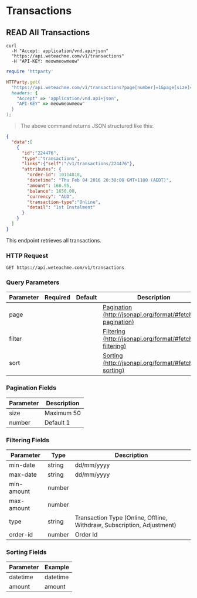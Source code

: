 # Transactions

## READ All Transactions

```shell
curl 
  -H "Accept: application/vnd.api+json" 
  "https://api.weteachme.com/v1/transactions"
  -H "API-KEY: meowmeowmeow"
```

```ruby
require 'httparty'

HTTParty.get(
  "https://api.weteachme.com/v1/transactions?page[number]=1&page[size]=20", 
  headers: {
    "Accept" => 'application/vnd.api+json', 
    "API-KEY" => meowmeowmeow"
  }
);

```

> The above command returns JSON structured like this:

```json
{
  "data":[
    {
      "id":"224476",
      "type":"transactions",
      "links":{"self":"/v1/transactions/224476"},
      "attributes": {
        "order-id": 10114818,
        "datetime": "Thu Feb 04 2016 20:30:00 GMT+1100 (AEDT)",
        "amount": 160.95,
        "balance": 1650.00,
        "currency": "AUD",
        "transaction-type":"Online",
        "detail": "1st Instalment"
      }
    }
  ]
}
```

This endpoint retrieves all transactions.

### HTTP Request

`GET https://api.weteachme.com/v1/transactions`

### Query Parameters

Parameter | Required | Default | Description
--------- | -------- | ------- | -----------
page      |          |         | [Pagination (http://jsonapi.org/format/#fetching-pagination)](http://jsonapi.org/format/#fetching-pagination)
filter    |          |         | [Filtering (http://jsonapi.org/format/#fetching-filtering)](http://jsonapi.org/format/#fetching-filtering)
sort      |          |         | [Sorting (http://jsonapi.org/format/#fetching-sorting)](http://jsonapi.org/format/#fetching-sorting)

### Pagination Fields

Parameter  | Description
---------- | -----------
size       | Maximum 50
number     | Default 1

### Filtering Fields

Parameter     | Type       |  Description
------------- | ---------- |  -----------
min-date      | string     |  dd/mm/yyyy
max-date      | string     |  dd/mm/yyyy
min-amount    | number     |  
max-amount    | number     |  
type          | string     |  Transaction Type (Online, Offline, Withdraw, Subscription, Adjustment)
order-id      | number     |  Order Id

### Sorting Fields

Parameter  | Example
---------- | -----------
datetime   | datetime | -datetime
amount     | amount | -amount
